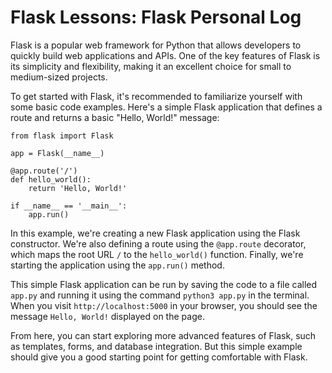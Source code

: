# Flask Lessons: Flask Personal Log

Flask is a popular web framework for Python that allows developers
to quickly build web applications and APIs. One of the key features
of Flask is its simplicity and flexibility, making it an excellent
choice for small to medium-sized projects.

To get started with Flask, it's recommended to familiarize yourself
with some basic code examples. Here's a simple Flask application that
defines a route and returns a basic "Hello, World!" message:

```
from flask import Flask

app = Flask(__name__)

@app.route('/')
def hello_world():
    return 'Hello, World!'

if __name__ == '__main__':
    app.run()
```

In this example, we're creating a new Flask application using the Flask
constructor. We're also defining a route using the `@app.route` decorator,
which maps the root URL `/` to the `hello_world()` function. Finally,
we're starting the application using the `app.run()` method.

This simple Flask application can be run by saving the code to a file
called `app.py` and running it using the command `python3 app.py` in the
terminal. When you visit `http://localhost:5000` in your browser, you
should see the message `Hello, World!` displayed on the page.

From here, you can start exploring more advanced features of Flask,
such as templates, forms, and database integration. But this simple example
should give you a good starting point for getting comfortable with Flask.
